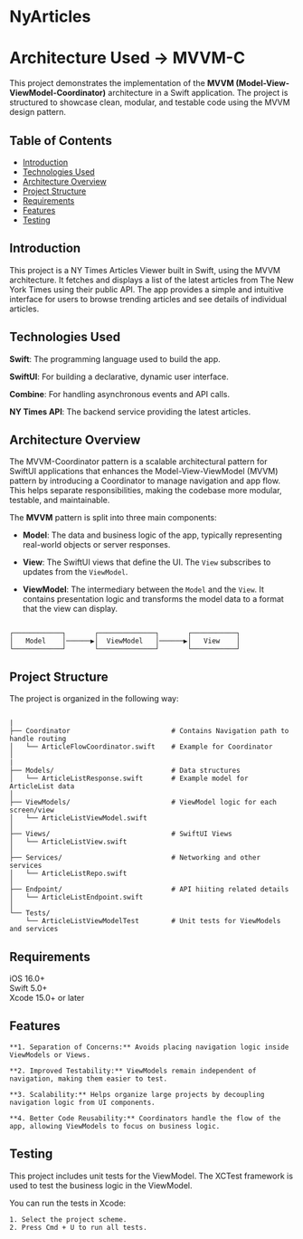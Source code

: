 # NyArticles

#  Architecture Used -> MVVM-C

This project demonstrates the implementation of the **MVVM (Model-View-ViewModel-Coordinator)** architecture in a Swift application. The project is structured to showcase clean, modular, and testable code using the MVVM design pattern.

## Table of Contents

- [Introduction](#introduction)
- [Technologies Used](#technologies-used)
- [Architecture Overview](#architecture-overview)
- [Project Structure](#project-structure)
- [Requirements](#requirements)
- [Features](#features)
- [Testing](#testing)

## Introduction

This project is a NY Times Articles Viewer built in Swift, using the MVVM architecture. It fetches and displays a list of the latest articles from The New York Times using their public API. The app provides a simple and intuitive interface for users to browse trending articles and see details of individual articles.

## Technologies Used
  **Swift**: The programming language used to build the app. 
  
  **SwiftUI**: For building a declarative, dynamic user interface.  
  
  **Combine**: For handling asynchronous events and API calls.  
  
  **NY Times API**: The backend service providing the latest articles.  
  

## Architecture Overview

The MVVM-Coordinator pattern is a scalable architectural pattern for SwiftUI applications that enhances the Model-View-ViewModel (MVVM) pattern by introducing a Coordinator to manage navigation and app flow. This helps separate responsibilities, making the codebase more modular, testable, and maintainable.

The **MVVM** pattern is split into three main components:

- **Model**: The data and business logic of the app, typically representing real-world objects or server responses.
  
- **View**: The SwiftUI views that define the UI. The `View` subscribes to updates from the `ViewModel`.

- **ViewModel**: The intermediary between the `Model` and the `View`. It contains presentation logic and transforms the model data to a format that the view can display.

```plaintext

┌────────────┐       ┌──────────────┐       ┌───────────┐
│   Model    │──────▶│  ViewModel   │──────▶│   View    │
└────────────┘       └──────────────┘       └───────────┘

```


## Project Structure
The project is organized in the following way:

```plaintext

|
├── Coordinator                         # Contains Navigation path to handle routing
│   └── ArticleFlowCoordinator.swift    # Example for Coordinator
│
|
├── Models/                             # Data structures
│   └── ArticleListResponse.swift       # Example model for ArticleList data
│
├── ViewModels/                         # ViewModel logic for each screen/view
│   └── ArticleListViewModel.swift
│
├── Views/                              # SwiftUI Views
│   └── ArticleListView.swift
│
├── Services/                           # Networking and other services
│   └── ArticleListRepo.swift
│
├── Endpoint/                           # API hiiting related details
│   └── ArticleListEndpoint.swift
│
└── Tests/
    └── ArticleListViewModelTest        # Unit tests for ViewModels and services

```


## Requirements

iOS 16.0+  
Swift 5.0+  
Xcode 15.0+ or later

## Features

    **1. Separation of Concerns:** Avoids placing navigation logic inside ViewModels or Views.

    **2. Improved Testability:** ViewModels remain independent of navigation, making them easier to test.

    **3. Scalability:** Helps organize large projects by decoupling navigation logic from UI components.

    **4. Better Code Reusability:** Coordinators handle the flow of the app, allowing ViewModels to focus on business logic.

## Testing
This project includes unit tests for the ViewModel. The XCTest framework is used to test the business logic in the ViewModel.

You can run the tests in Xcode:

    1. Select the project scheme.
    2. Press Cmd + U to run all tests.

